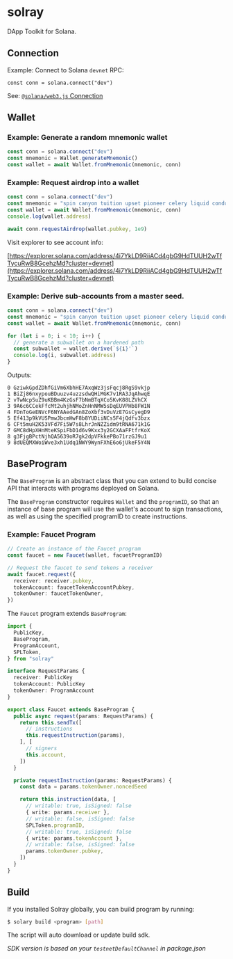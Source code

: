 # solray

DApp Toolkit for Solana.

## Connection

Example: Connect to Solana `devnet` RPC:

```
const conn = solana.connect("dev")
```

See: [`@solana/web3.js` Connection](https://solana-labs.github.io/solana-web3.js/class/src/connection.js~Connection.html)

## Wallet

### Example: Generate a random mnemonic wallet

```js
const conn = solana.connect("dev")
const mnemonic = Wallet.generateMnemonic()
const wallet = await Wallet.fromMnemonic(mnemonic, conn)
```

### Example: Request airdrop into a wallet

```js
const conn = solana.connect("dev")
const mnemonic = "spin canyon tuition upset pioneer celery liquid conduct boy bargain dust seed"
const wallet = await Wallet.fromMnemonic(mnemonic, conn)
console.log(wallet.address)

await conn.requestAirdrop(wallet.pubkey, 1e9)
```

Visit explorer to see account info:

[https://explorer.solana.com/address/4i7YkLD9RiiACd4gbG9HdTUUH2wTfTycuRwB8GcehzMd?cluster=devnet](https://explorer.solana.com/address/4i7YkLD9RiiACd4gbG9HdTUUH2wTfTycuRwB8GcehzMd?cluster=devnet)

### Example: Derive sub-accounts from a master seed.

```js
const conn = solana.connect("dev")
const mnemonic = "spin canyon tuition upset pioneer celery liquid conduct boy bargain dust seed"
const wallet = await Wallet.fromMnemonic(mnemonic, conn)

for (let i = 0; i < 10; i++) {
  // generate a subwallet on a hardened path
  const subwallet = wallet.derive(`${i}'`)
  console.log(i, subwallet.address)
}
```

Outputs:

```
0 GziwkGpdZDhfGiVm6XbhHE7AxqWz3jsFqcj8RgS9vkjp
1 BiZj86nxypouBDuuzv4uzzsdwQHiMGK7v1RA3JqAhwqE
2 vTwNcpSuZ9uKBBm4KzGsF7bNmBTqXCo5KvK88LZVhCX
3 9A6c6CCekFfcMt2uhjhNMoZnHnNMW5sDqEUVPHb8FW1N
4 FDnToGeENVcF6NYAAedGAn8ZoXbf3vDuVzE7GsCyegD9
5 Ef413p9kVUSPmwJbcmHwF8b8YUDiiNCs5F4jQdfv3bzx
6 CFt5muH2K53VFd7Fi5W7s8LhrJnNZZidm9tRNA671k1G
7 GMC8dHpXHnMteKSpiFbD1d6v9Kxx3y2GCXAaFFtfrKoX
8 g3FjgBPctNjhQA5639oR7gk2dpVFkkePBo71rzGJ9u1
9 8dUEQMXWoiWve3xh1Udq1NWY9WynFXhE6o6jUkeF5Y4N
```

## BaseProgram

The `BaseProgram` is an abstract class that you can extend to build concise API that interacts with programs deployed on Solana.

The `BaseProgram` constructor requires `Wallet` and the `programID`, so that an instance of base program will use the wallet's account to sign transactions, as well as using the specified programID to create instructions.

### Example: Faucet Program

```ts
// Create an instance of the Faucet program
const faucet = new Faucet(wallet, facuetProgramID)

// Request the faucet to send tokens a receiver
await faucet.request({
  receiver: receiver.pubkey,
  tokenAccount: faucetTokenAccountPubkey,
  tokenOwner: faucetTokenOwner,
})
```

The `Faucet` program extends `BaseProgram`:

```ts
import {
  PublicKey,
  BaseProgram,
  ProgramAccount,
  SPLToken,
} from "solray"

interface RequestParams {
  receiver: PublicKey
  tokenAccount: PublicKey
  tokenOwner: ProgramAccount
}

export class Faucet extends BaseProgram {
  public async request(params: RequestParams) {
    return this.sendTx([
      // instructions
      this.requestInstruction(params),
    ], [
      // signers
      this.account,
    ])
  }

  private requestInstruction(params: RequestParams) {
    const data = params.tokenOwner.noncedSeed

    return this.instruction(data, [
      // writable: true, isSigned: false
      { write: params.receiver },
      // writable: false, isSigned: false
      SPLToken.programID,
      // writable: true, isSigned: false
      { write: params.tokenAccount },
      // writable: false, isSigned: false
      params.tokenOwner.pubkey,
    ])
  }
}
```

## Build

If you installed Solray globally, you can build program by running:

```bash
$ solary build <program> [path]
```

The script will auto download or update build sdk. 

*SDK version is based on your `testnetDefaultChannel` in  package.json*